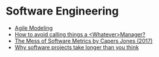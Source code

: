 # Software Engineering

- [Agile Modeling](./agile-modeling/)
- [How to avoid calling things a &lt;Whatever&gt;Manager?](https://stackoverflow.com/questions/1866794/naming-classes-how-to-avoid-calling-everything-a-whatevermanager)
- [The Mess of Software Metrics by Capers Jones (2017)](../../papers/The-Mess-of-Software-Metrics_Jones-C_2017.pdf)
- [Why software projects take longer than you think](https://erikbern.com/2019/04/15/why-software-projects-take-longer-than-you-think-a-statistical-model.html)
